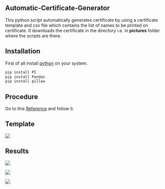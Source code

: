 ## Automatic-Certificate-Generator

This python script automatically generates certificate by using a certificate template and csv file which contains the list of names to be printed on certificate. It downloads the certificate in the directory i.e. in **pictures** folder where the scripts are there.

## Installation

First of all install [python]("https://www.python.org/downloads/") on your system.
```bash
pip install PI
pip install Pandas
pip install pillow
```

## Procedure
Go to this [Reference]("https://youtu.be/Arrni3wgb0I") and follow it.

## Template

![](https://i.postimg.cc/y8tXMkLh/certificate.png)

## Results

![](https://i.postimg.cc/JnbqcMcN/Achalesh-Lakhotiya.png)

![](https://i.postimg.cc/5tQpywXk/John-Doe.png)

![](
https://i.postimg.cc/sXFmhvSf/Ramesh-Kumar.png)
